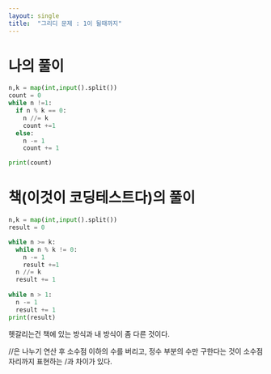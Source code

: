 ```yaml
---
layout: single
title:  "그리디 문제 : 1이 될때까지"
---
```


# 나의 풀이

~~~ python
n,k = map(int,input().split())
count = 0
while n !=1:
  if n % k == 0:
    n //= k
    count +=1
  else:
    n -= 1
    count += 1

print(count)

~~~

# 책(이것이 코딩테스트다)의 풀이
~~~python
n,k = map(int,input().split())
result = 0

while n >= k:
  while n % k != 0:
    n -= 1
    result +=1
  n //= k
  result += 1
  
while n > 1:
  n -= 1
  result += 1
print(result)
~~~


헷갈리는건 책에 있는 방식과 내 방식이 좀 다른 것이다.

//은 나누기 연산 후 소수점 이하의 수를 버리고, 정수 부분의 수만 구한다는 것이 소수점 자리까지 표현하는 /과 차이가 있다.


